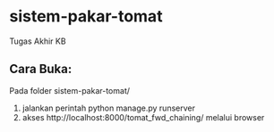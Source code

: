 # sistem-pakar-tomat
 Tugas Akhir KB

## Cara Buka:
Pada folder sistem-pakar-tomat/
1. jalankan perintah python manage.py runserver
2. akses http://localhost:8000/tomat_fwd_chaining/ melalui browser
